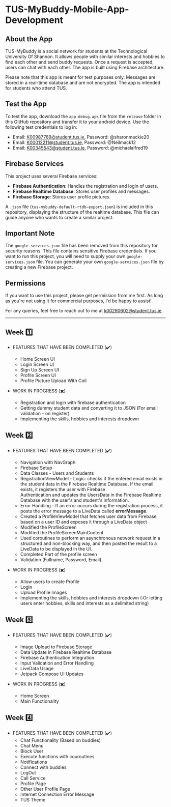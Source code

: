 # TUS-MyBuddy-Mobile-App-Development

## About the App

TUS-MyBuddy is a social network for students at the Technological University Of Shannon. It allows people with similar interests and hobbies to find each other and send buddy requests. Once a request is accepted, users can chat with each other. The app is built using Firebase architecture.

Please note that this app is meant for test purposes only. Messages are stored in a real-time database and are not encrypted. The app is intended for students who attend TUS.

## Test the App

To test the app, download the `app-debug.apk` file from the `release` folder in this GitHub repository and transfer it to your android device. Use the following test credentials to log in:

- Email: K00987789@student.tus.ie, Password: @sharonmackie20
- Email: K00012211@student.tus.ie, Password: @Neilmack12
- Email: K00345543@student.tus.ie, Password: @michaelalfred19

## Firebase Services

This project uses several Firebase services:

- **Firebase Authentication**: Handles the registration and login of users.
- **Firebase Realtime Database**: Stores user profiles and messages.
- **Firebase Storage**: Stores user profile pictures.

A `.json` file (`tus-mybuddy-default-rtdb-export.json`) is included in this repository, displaying the structure of the realtime database. This file can guide anyone who wants to create a similar project.

## Important Note

The `google-services.json` file has been removed from this repository for security reasons. This file contains sensitive Firebase credentials. If you want to run this project, you will need to supply your own `google-services.json` file. You can generate your own `google-services.json` file by creating a new Firebase project.

## Permissions

If you want to use this project, please get permission from me first. As long as you're not using it for commercial purposes, I'd be happy to assist!

For any queries, feel free to reach out to me at k00290602@student.tus.ie.


-----------------------------------  ----------------------------------------------------------------------- --------------------------------
## Week :one:
- FEATURES THAT HAVE BEEN COMPLETED (:heavy_check_mark:)
  - Home Screen UI
  - Login Screen UI
  - Sign Up Screen UI
  - Profile Screen UI
  - Profile Picture Upload With Coil

- WORK IN PROGRESS (:heavy_multiplication_x:)
  - Registration and login with firebase authentication
  - Getting dummy student data and converting it to JSON (For email validation - on register)
  - Implementing the skills, hobbies and interests dropdown 

## Week :two:
- FEATURES THAT HAVE BEEN COMPLETED (:heavy_check_mark:)
  - Navigation with NavGraph
  - Firebase Setup
  - Data Classes - Users and Students
  - RegistrationViewModel - Logic: checks if the entered email exists in the student data in the Firebase Realtime Database. If the email exists, it registers the user with Firebase     
    Authentication and updates the UsersData in the Firebase Realtime Database with the user's and student's information.
  - Error Handling - If an error occurs during the registration process, it posts the error message to a LiveData called **errorMessage**.
  - Created a ProfileViewModel that fetches user data from Firebase based on a user ID and exposes it through a LiveData object
  - Modified the ProfileScreen
  - Modified the ProfileScreenMainContent
  - Used coroutines to perform an asynchronous network request in a structured and non-blocking way, and then posted the result to a LiveData to be displayed in the UI.
  - Completed Part of the profile screen
  - Validation (Fullname, Password, Email)


- WORK IN PROGRESS (:heavy_multiplication_x:)
  - Allow users to create Profile
  - Login
  - Upload Profile Images
  - Implementing the skills, hobbies and interests dropdown (:Or letting users enter hobbies, skills and interests as a delimited string)

## Week :three:
- FEATURES THAT HAVE BEEN COMPLETED (:heavy_check_mark:)
  - Image Upload to Firebase Storage
  - Data Update in Firebase Realtime Database
  - Firebase Authentication Integration
  - Input Validation and Error Handling
  - LiveData Usage
  - Jetpack Compose UI Updates


- WORK IN PROGRESS (:heavy_multiplication_x:)
  - Home Screen
  - Main Functionality
 
## Week :four:
- FEATURES THAT HAVE BEEN COMPLETED (:heavy_check_mark:)
  - Chat Functionality (Based on buddies)
  - Chat Menu
  - Block User
  - Execute functions with couroutines
  - Notifications
  - Connect with buddies
  - LogOut
  - Call Service
  - Profile Page
  - Other User Profile Page
  - Internet Connection Error Message
  - TUS Theme
